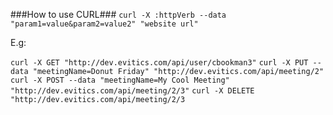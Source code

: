 ###How to use CURL###
```curl -X :httpVerb --data "param1=value&param2=value2" "website url"```

E.g:

```curl -X GET "http://dev.evitics.com/api/user/cbookman3"```
```curl -X PUT --data "meetingName=Donut Friday" "http://dev.evitics.com/api/meeting/2"```
```curl -X POST --data "meetingName=My Cool Meeting" "http://dev.evitics.com/api/meeting/2/3"```
```curl -X DELETE "http://dev.evitics.com/api/meeting/2/3```

